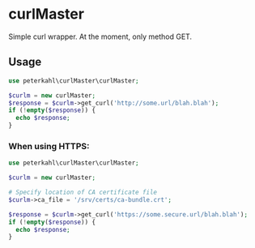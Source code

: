 # curlMaster
Simple curl wrapper. At the moment, only method GET.

## Usage

```php
use peterkahl\curlMaster\curlMaster;

$curlm = new curlMaster;
$response = $curlm->get_curl('http://some.url/blah.blah');
if (!empty($response)) {
  echo $response;
}
```

### When using HTTPS:
```php
use peterkahl\curlMaster\curlMaster;

$curlm = new curlMaster;

# Specify location of CA certificate file
$curlm->ca_file = '/srv/certs/ca-bundle.crt';

$response = $curlm->get_curl('https://some.secure.url/blah.blah');
if (!empty($response)) {
  echo $response;
}
```
